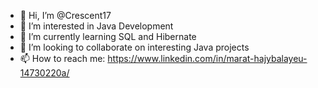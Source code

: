 - 👋 Hi, I’m @Crescent17
- 👀 I’m interested in Java Development
- 🌱 I’m currently learning SQL and Hibernate
- 💞️ I’m looking to collaborate on interesting Java projects
- 📫 How to reach me: https://www.linkedin.com/in/marat-hajybalayeu-14730220a/
